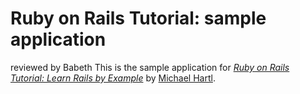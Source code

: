 # Ruby on Rails Tutorial: sample application
reviewed by Babeth
This is the sample application for
[*Ruby on Rails Tutorial: Learn Rails by Example*](http://railstutorial.org/)
by [Michael Hartl](http://michaelhartl.com/).